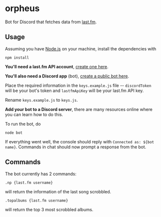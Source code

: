 # orpheus

Bot for Discord that fetches data from [last.fm](http://www.last.fm/).

## Usage

Assuming you have [Node.js](https://nodejs.org) on your machine, install the dependencies with 

```
npm install
```

**You'll need a last.fm API account**, [create one here](http://www.last.fm/api/accounts). 

**You'll also need a Discord app** (bot), [create a public bot here](https://discordapp.com/developers/applications/me).

Place the required information in the `keys.example.js` file -- `discordToken` will be your bot's token and `lastfmApiKey` will be your last.fm API key.

Rename `keys.example.js` to `keys.js`.

**Add your bot to a Discord server**, there are many resources online where you can learn how to do this.

To run the bot, do 

```
node bot
```

If everything went well, the console should reply with `Connected as: ${bot name}`. Commands in chat should now prompt a response from the bot.  

## Commands

The bot currently has 2 commands:

```
.np {last.fm username}
```

will return the information of the last song scrobbled.

```
.topalbums {last.fm username}
```

will return the top 3 most scrobbled albums.
